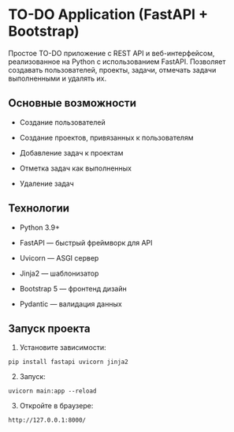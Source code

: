 # TO-DO Application (FastAPI + Bootstrap)

Простое TO-DO приложение с REST API и веб-интерфейсом, реализованное на Python с использованием FastAPI.
Позволяет создавать пользователей, проекты, задачи, отмечать задачи выполненными и удалять их.

## Основные возможности

- Создание пользователей

- Создание проектов, привязанных к пользователям

- Добавление задач к проектам

- Отметка задач как выполненных

- Удаление задач

## Технологии

- Python 3.9+

- FastAPI — быстрый фреймворк для API

- Uvicorn — ASGI сервер

- Jinja2 — шаблонизатор

- Bootstrap 5 — фронтенд дизайн

- Pydantic — валидация данных

## Запуск проекта

1. Установите зависимости:

```
pip install fastapi uvicorn jinja2
```

2. Запуск:

```
uvicorn main:app --reload
```

3. Откройте в браузере:

```
http://127.0.0.1:8000/
```
